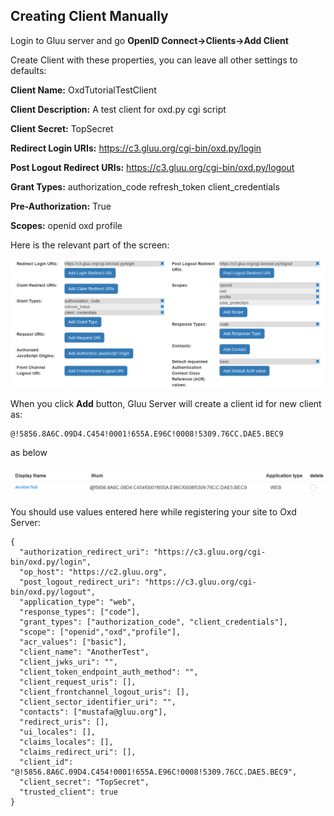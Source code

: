 Creating Client Manually
------------------------

Login to Gluu server and go **OpenID Connect->Clients->Add Client**

Create Client with these properties, you can leave all other settings to defaults:

**Client Name:** OxdTutorialTestClient

**Client Description:** A test client for oxd.py cgi script

**Client Secret:** TopSecret

**Redirect Login URIs:** https://c3.gluu.org/cgi-bin/oxd.py/login

**Post Logout Redirect URIs:** https://c3.gluu.org/cgi-bin/oxd.py/logout 

**Grant Types:** authorization_code refresh_token client_credentials

**Pre-Authorization:** True

**Scopes:** openid oxd profile

Here is the relevant part of the screen:

![login link](figcl1.png)


When you click **Add** button, Gluu Server will create a client id for new client as:

```
@!5856.8A6C.09D4.C454!0001!655A.E96C!0008!5309.76CC.DAE5.BEC9
```
as below

![login link](figcl2.png)

You should use values entered here while registering your site to Oxd Server:

```
{
  "authorization_redirect_uri": "https://c3.gluu.org/cgi-bin/oxd.py/login",
  "op_host": "https://c2.gluu.org",
  "post_logout_redirect_uri": "https://c3.gluu.org/cgi-bin/oxd.py/logout",
  "application_type": "web",
  "response_types": ["code"],
  "grant_types": ["authorization_code", "client_credentials"],
  "scope": ["openid","oxd","profile"],
  "acr_values": ["basic"],
  "client_name": "AnotherTest",
  "client_jwks_uri": "",
  "client_token_endpoint_auth_method": "",
  "client_request_uris": [],
  "client_frontchannel_logout_uris": [],
  "client_sector_identifier_uri": "",
  "contacts": ["mustafa@gluu.org"],
  "redirect_uris": [],
  "ui_locales": [],
  "claims_locales": [],
  "claims_redirect_uri": [],
  "client_id": "@!5856.8A6C.09D4.C454!0001!655A.E96C!0008!5309.76CC.DAE5.BEC9",
  "client_secret": "TopSecret",
  "trusted_client": true
}
```
